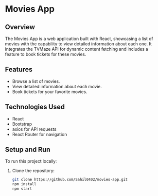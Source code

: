 # Movies App

## Overview

The Movies App is a web application built with React, showcasing a list of movies with the capability to view detailed information about each one. It integrates the TVMaze API for dynamic content fetching and includes a feature to book tickets for these movies.

## Features

- Browse a list of movies.
- View detailed information about each movie.
- Book tickets for your favorite movies.

## Technologies Used

- React
- Bootstrap
- axios for API requests
- React Router for navigation

## Setup and Run

To run this project locally:

1. Clone the repository:
   ```sh
   git clone https://github.com/Sahil0402/movies-app.git
   npm install
   npm start
   ```